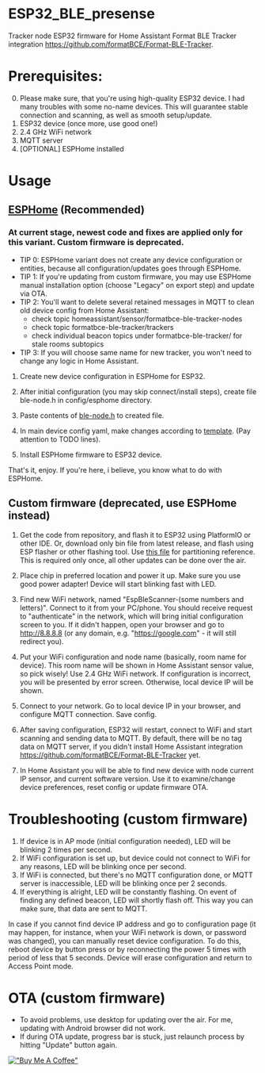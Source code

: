 # ESP32_BLE_presense
Tracker node ESP32 firmware for Home Assistant Format BLE Tracker integration https://github.com/formatBCE/Format-BLE-Tracker.

# Prerequisites:

0. Please make sure, that you're using high-quality ESP32 device. I had many troubles with some no-name devices. This will guarantee stable connection and scanning, as well as smooth setup/update.
1. ESP32 device (once more, use good one!)
2. 2.4 GHz WiFi network
3. MQTT server
4. [OPTIONAL] ESPHome installed

# Usage

## [ESPHome](https://esphome.io/) (Recommended)
### At current stage, newest code and fixes are applied only for this variant. Custom firmware is deprecated.

* TIP 0: ESPHome variant does not create any device configuration or entities, because all configuration/updates goes through ESPHome.
* TIP 1: If you're updating from custom firmware, you may use ESPHome manual installation option (choose "Legacy" on export step) and update via OTA.
* TIP 2: You'll want to delete several retained messages in MQTT to clean old device config from Home Assistant:
  - check topic homeassistant/sensor/formatbce-ble-tracker-nodes
  - check topic formatbce-ble-tracker/trackers
  - check individual beacon topics under formatbce-ble-tracker/ for stale rooms subtopics
* TIP 3: If you will choose same name for new tracker, you won't need to change any logic in Home Assistant.

1. Create new device configuration in ESPHome for ESP32.

2. After initial configuration (you may skip connect/install steps), create file ble-node.h in config/esphome directory.

3. Paste contents of [ble-node.h](https://github.com/formatBCE/ESP32_BLE_presense/blob/main/esphome/ble-node.h) to created file.

4. In main device config yaml, make changes according to [template](https://github.com/formatBCE/ESP32_BLE_presense/blob/main/esphome/esphome_node_template).
(Pay attention to TODO lines).

5. Install ESPHome firmware to ESP32 device.

That's it, enjoy. If you're here, i believe, you know what to do with ESPHome.

## Custom firmware (deprecated, use ESPHome instead)

1. Get the code from repository, and flash it to ESP32 using PlatformIO or other IDE.
Or, download only bin file from latest release, and flash using ESP flasher or other flashing tool.
Use [this file](https://github.com/formatBCE/ESP32_BLE_presense/blob/main/partitions_singleapp.csv) for partitioning reference.
This is required only once, all other updates can be done over the air.

2. Place chip in preferred location and power it up. Make sure you use good power adapter! Device will start blinking fast with LED.

3. Find new WiFi network, named "EspBleScanner-(some numbers and letters)".
Connect to it from your PC/phone.
You should receive request to "authenticate" in the network, which will bring initial configuration screen to you.
If it didn't happen, open your browser and go to http://8.8.8.8 (or any domain, e.g. "https://google.com" - it will still redirect you).

4. Put your WiFi configuration and node name (basically, room name for device). 
This room name will be shown in Home Assistant sensor value, so pick wisely!
Use 2.4 GHz WiFi network.
If configuration is incorrect, you will be presented by error screen.
Otherwise, local device IP will be shown.

5. Connect to your network. Go to local device IP in your browser, and configure MQTT connection. Save config.

6. After saving configuration, ESP32 will restart, connect to WiFi and start scanning and sending data to MQTT. By default, there will be no tag data on MQTT server, if you didn't install Home Assistant integration https://github.com/formatBCE/Format-BLE-Tracker yet.

7. In Home Assistant you will be able to find new device with node current IP sensor, and current software version. Use it to examine/change device preferences, reset config or update firmware OTA.

# Troubleshooting (custom firmware)

1. If device is in AP mode (initial configuration needed), LED will be blinking 2 times per second.
2. If WiFi configuration is set up, but device could not connect to WiFi for any reasons, LED will be blinking once per second.
3. If WiFi is connected, but there's no MQTT configuration done, or MQTT server is inaccessible, LED will be blinking once per 2 seconds.
4. If everything is alright, LED will be constantly flashing. On event of finding any defined beacon, LED will shortly flash off. This way you can make sure, that data are sent to MQTT.

In case if you cannot find device IP address and go to configuration page (it may happen, for instance, when your WiFi network is down, or password was changed), you can manually reset device configuration. To do this, reboot device by button press or by reconnecting the power 5 times with period of less that 5 seconds. Device will erase configuration and return to Access Point mode.

# OTA (custom firmware)
- To avoid problems, use desktop for updating over the air. For me, updating with Android browser did not work.
- If during OTA update, progress bar is stuck, just relaunch process by hitting "Update" button again.


[!["Buy Me A Coffee"](https://www.buymeacoffee.com/assets/img/custom_images/orange_img.png)](https://www.buymeacoffee.com/formatbce)
